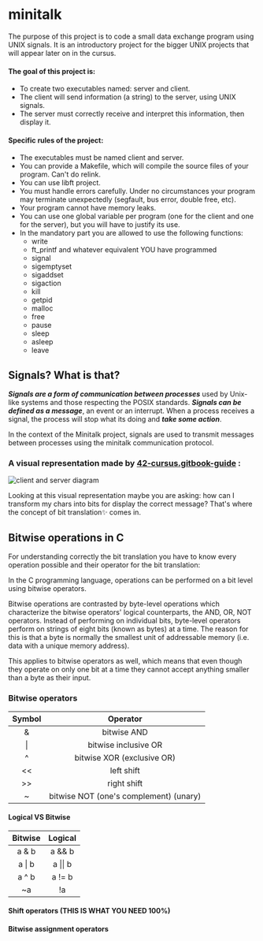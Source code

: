 # minitalk
The purpose of this project is to code a small data exchange program using UNIX signals. It is an introductory project for the bigger UNIX projects that will appear later on in the cursus.

#### The goal of this project is:
  - To create two executables named: server and client.
  - The client will send information (a string) to the server, using UNIX signals.
  - The server must correctly receive and interpret this information, then display it.

#### Specific rules of the project:
   - The executables must be named client and server.
   - You can provide a Makefile, which will compile the source files of your program. Can't do relink.
   - You can use libft project.
   - You must handle errors carefully. Under no circumstances your program may terminate unexpectedly (segfault, bus error, double free, etc).
   - Your program cannot have memory leaks.
   - You can use one global variable per program (one for the client and one for the server), but you will have to justify its use.
   - In the mandatory part you are allowed to use the following functions:
      - write
      - ft_printf and whatever equivalent YOU have programmed
      - signal
      - sigemptyset
      - sigaddset
      - sigaction
      - kill
      - getpid
      - malloc
      - free
      - pause
      - sleep
      - asleep
      - leave

## Signals? What is that?
***Signals are a form of communication between processes*** used by Unix-like systems
and those respecting the POSIX standards. ***Signals can be defined as a message***,
an event or an interrupt. When a process receives a signal, the process will
stop what its doing and ***take some action***.

In the context of the Minitalk project, signals are used to transmit messages
between processes using the minitalk communication protocol.

### A visual representation made by [42-cursus.gitbook-guide](https://42-cursus.gitbook.io/guide/rank-02/minitalk/understand-minitalk) :
  ![client and server diagram](https://1295869145-files.gitbook.io/~/files/v0/b/gitbook-x-prod.appspot.com/o/spaces%2Fz2zo8aAL0o31034sj7J7%2Fuploads%2F5eY61q1QT9MHUx2Zxf7g%2Fminitalk_scheme.png?alt=media&token=22a960bd-d30e-4e73-a4e7-a683b9c4d931)

Looking at this visual representation maybe you are asking: how can I transform my chars into bits for display the correct message? That's where the concept of bit translation✨ comes in.

## Bitwise operations in C
For understanding correctly the bit translation you have to know every operation possible and their operator for the bit translation:

In the C programming language, operations can be performed on a bit level using bitwise operators.

Bitwise operations are contrasted by byte-level operations which characterize the bitwise operators' logical counterparts, the AND, OR, NOT operators. Instead of performing on individual bits, byte-level operators perform on strings of eight bits (known as bytes) at a time. The reason for this is that a byte is normally the smallest unit of addressable memory (i.e. data with a unique memory address).

This applies to bitwise operators as well, which means that even though they operate on only one bit at a time they cannot accept anything smaller than a byte as their input.

### Bitwise operators

| Symbol | Operator |
| :---: | :---: |
| & | bitwise AND |
| \| | bitwise inclusive OR |
| ^ | bitwise XOR (exclusive OR) |
| << | left shift |
| >> | right shift |
| ~ | bitwise NOT (one's complement) (unary) |

#### Logical VS Bitwise

| Bitwise | Logical |
| :---: | :---: |
| a & b | a && b |
| a \| b | a \|\| b |
| a ^ b | a != b |
| ~a | !a |

#### Shift operators (THIS IS WHAT YOU NEED 100%)


#### Bitwise assignment operators


